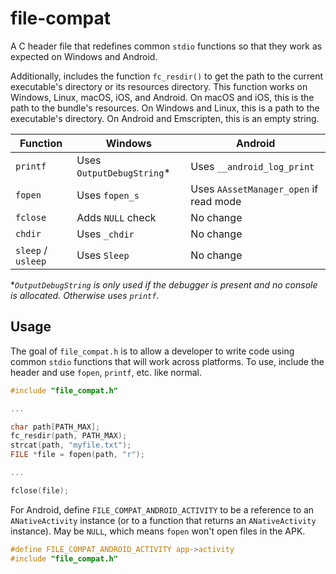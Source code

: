 # file-compat

A C header file that redefines common `stdio` functions so that they work as expected on Windows and Android.

Additionally, includes the function `fc_resdir()` to get the path to the current executable's directory or its resources directory. This function works on Windows, Linux, macOS, iOS, and Android. On macOS and iOS, this is the path to the bundle's resources. On Windows and Linux, this is a path to the executable's directory. On Android and Emscripten, this is an empty string.

| Function            | Windows                      | Android
|---------------------|------------------------------|-----------------------------------------
| `printf`            | Uses `OutputDebugString`*    | Uses `__android_log_print`
| `fopen`             | Uses `fopen_s`               | Uses `AAssetManager_open` if read mode
| `fclose`            | Adds `NULL` check            | No change
| `chdir`             | Uses `_chdir`                | No change
| `sleep` / `usleep`  | Uses `Sleep`                 | No change

**`OutputDebugString` is only used if the debugger is present and no console is allocated. Otherwise uses `printf`.*

## Usage
The goal of `file_compat.h` is to allow a developer to write code using common `stdio` functions that will work across platforms. To use, include the header and use `fopen`, `printf`, etc. like normal.

```C
#include "file_compat.h"

...

char path[PATH_MAX];
fc_resdir(path, PATH_MAX);
strcat(path, "myfile.txt");
FILE *file = fopen(path, "r");

...

fclose(file);
```

For Android, define `FILE_COMPAT_ANDROID_ACTIVITY` to be a reference to an `ANativeActivity` instance (or to a function that returns an `ANativeActivity` instance). May be `NULL`, which means `fopen` won't open files in the APK.

```C
#define FILE_COMPAT_ANDROID_ACTIVITY app->activity
#include "file_compat.h"
```
